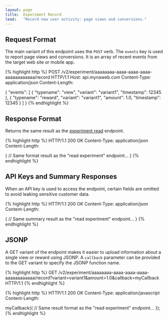 ```yaml
---
layout: page
title:  Experiment Record
lead:   "Record new user activity: page views and conversions."
---
```


## Request Format

The main variant of this endpoint uses the `POST` verb. The `events` key is used to
report page views and conversions. It is an array of recent events from the target
web site or mobile app.

{% highlight http %}
POST /v2/experiment/aaaaaaaa-aaaa-aaaa-aaaa-aaaaaaaaaaaa/record HTTP/1.1
Host: api.mynaweb.com
Content-Type: application/json
Content-Length: <length>

{
  "events": [
    { "typename": "view", "variant": "variant1", "timestamp": 12345 },
    { "typename": "reward", "variant": "variant1", "amount": 1.0, "timestamp": 12345 }
  ]
}
{% endhighlight %}

## Response Format

Returns the same result as the [experiment read](experiment-read.html) endpoint.

{% highlight http %}
HTTP/1.1 200 OK
Content-Type: application/json
Content-Length: <length>

{
  // Same format result as the "read experiment" endpoint...
}
{% endhighlight %}

## API Keys and Summary Responses

When an API key is used to access the endpoint, certain fields are omitted to avoid leaking sensitive customer data.

{% highlight http %}
HTTP/1.1 200 OK
Content-Type: application/json
Content-Length: <length>

{
  // Same summary result as the "read experiment" endpoint...
}
{% endhighlight %}

## JSONP

A GET variant of the endpoint makes it easier to upload information about a single view or reward using JSONP. A `callback` parameter can be provided to the GET variant to specify the JSONP function name.

{% highlight http %}
GET /v2/experiment/aaaaaaaa-aaaa-aaaa-aaaa-aaaaaaaaaaaa/record?variant=variant1&amount=1.0&callback=myCallback HTTP/1.1
{% endhighlight %}

{% highlight http %}
HTTP/1.1 200 OK
Content-Type: application/javascript
Content-Length: <length>

myCallback({
  // Same result format as the "read experiment" endpoint...
});
{% endhighlight %}
